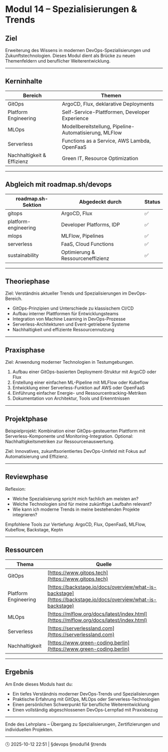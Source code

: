 # Modul 14 – Spezialisierungen & Trends

## Ziel

Erweiterung des Wissens in modernen DevOps-Spezialisierungen und Zukunftstechnologien.
Dieses Modul dient als Brücke zu neuen Themenfeldern und beruflicher Weiterentwicklung.

---

## Kerninhalte

| Bereich                    | Themen                                                 |
| -------------------------- | ------------------------------------------------------ |
| GitOps                     | ArgoCD, Flux, deklarative Deployments                  |
| Platform Engineering       | Self-Service-Plattformen, Developer Experience         |
| MLOps                      | Modellbereitstellung, Pipeline-Automatisierung, MLFlow |
| Serverless                 | Functions as a Service, AWS Lambda, OpenFaaS           |
| Nachhaltigkeit & Effizienz | Green IT, Resource Optimization                        |

---

## Abgleich mit roadmap.sh/devops

| roadmap.sh-Sektion   | Abgedeckt durch                   | Status |
| -------------------- | --------------------------------- | ------ |
| gitops               | ArgoCD, Flux                      | ✅      |
| platform-engineering | Developer Platforms, IDP          | ✅      |
| mlops                | MLFlow, Pipelines                 | ✅      |
| serverless           | FaaS, Cloud Functions             | ✅      |
| sustainability       | Optimierung & Ressourceneffizienz | ✅      |

---

## Theoriephase

Ziel: Verständnis aktueller Trends und Spezialisierungen im DevOps-Bereich.

* GitOps-Prinzipien und Unterschiede zu klassischem CI/CD
* Aufbau interner Plattformen für Entwicklungsteams
* Integration von Machine Learning in DevOps-Prozesse
* Serverless-Architekturen und Event-getriebene Systeme
* Nachhaltigkeit und effiziente Ressourcennutzung

---

## Praxisphase

Ziel: Anwendung moderner Technologien in Testumgebungen.

1. Aufbau einer GitOps-basierten Deployment-Struktur mit ArgoCD oder Flux
2. Erstellung einer einfachen ML-Pipeline mit MLFlow oder Kubeflow
3. Entwicklung einer Serverless-Funktion auf AWS oder OpenFaaS
4. Einführung einfacher Energie- und Ressourcentracking-Metriken
5. Dokumentation von Architektur, Tools und Erkenntnissen

---

## Projektphase

Beispielprojekt:
Kombination einer GitOps-gesteuerten Plattform mit Serverless-Komponente und Monitoring-Integration.
Optional: Nachhaltigkeitsmetriken zur Ressourcenauswertung.

Ziel: Innovatives, zukunftsorientiertes DevOps-Umfeld mit Fokus auf Automatisierung und Effizienz.

---

## Reviewphase

Reflexion:

* Welche Spezialisierung spricht mich fachlich am meisten an?
* Welche Technologien sind für meine zukünftige Laufbahn relevant?
* Wie kann ich moderne Trends in meine bestehenden Projekte integrieren?

Empfohlene Tools zur Vertiefung:
ArgoCD, Flux, OpenFaaS, MLFlow, Kubeflow, Backstage, Keptn

---

## Ressourcen

| Thema                | Quelle                                                                                                       |
| -------------------- | ------------------------------------------------------------------------------------------------------------ |
| GitOps               | [https://www.gitops.tech](https://www.gitops.tech)                                                           |
| Platform Engineering | [https://backstage.io/docs/overview/what-is-backstage](https://backstage.io/docs/overview/what-is-backstage) |
| MLOps                | [https://mlflow.org/docs/latest/index.html](https://mlflow.org/docs/latest/index.html)                       |
| Serverless           | [https://serverlessland.com](https://serverlessland.com)                                                     |
| Nachhaltigkeit       | [https://www.green-coding.berlin](https://www.green-coding.berlin)                                           |

---

## Ergebnis

Am Ende dieses Moduls hast du:

* Ein tiefes Verständnis moderner DevOps-Trends und Spezialisierungen
* Praktische Erfahrung mit GitOps, MLOps oder Serverless-Technologien
* Einen persönlichen Schwerpunkt für berufliche Weiterentwicklung
* Einen vollständig abgeschlossenen DevOps-Lernpfad mit Praxisbezug

---

Ende des Lehrplans – Übergang zu Spezialisierungen, Zertifizierungen und individuellen Projekten.

---

🕓 2025-10-12 22:51 | §devops §modul14 §trends
